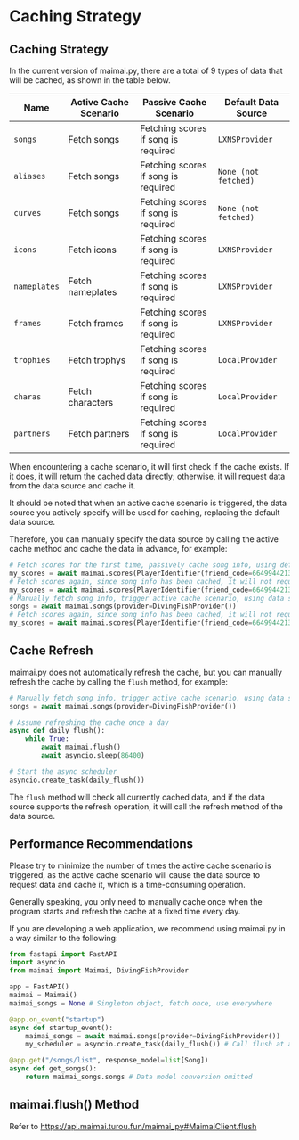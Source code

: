 # Caching Strategy

## Caching Strategy

In the current version of maimai.py, there are a total of 9 types of data that will be cached, as shown in the table below.

| Name         | Active Cache Scenario | Passive Cache Scenario              | Default Data Source  |
|--------------|-----------------------|-------------------------------------|----------------------|
| `songs`      | Fetch songs           | Fetching scores if song is required | `LXNSProvider`       |
| `aliases`    | Fetch songs           | Fetching scores if song is required | `None (not fetched)` |
| `curves`     | Fetch songs           | Fetching scores if song is required | `None (not fetched)` |
| `icons`      | Fetch icons           | Fetching scores if song is required | `LXNSProvider`       |
| `nameplates` | Fetch nameplates      | Fetching scores if song is required | `LXNSProvider`       |
| `frames`     | Fetch frames          | Fetching scores if song is required | `LXNSProvider`       |
| `trophies`   | Fetch trophys         | Fetching scores if song is required | `LocalProvider`      |
| `charas`     | Fetch characters      | Fetching scores if song is required | `LocalProvider`      |
| `partners`   | Fetch partners        | Fetching scores if song is required | `LocalProvider`      |

When encountering a cache scenario, it will first check if the cache exists. If it does, it will return the cached data directly; otherwise, it will request data from the data source and cache it.

It should be noted that when an active cache scenario is triggered, the data source you actively specify will be used for caching, replacing the default data source.

Therefore, you can manually specify the data source by calling the active cache method and cache the data in advance, for example:

```python
# Fetch scores for the first time, passively cache song info, using default cache data source (LXNSProvider, None, None)
my_scores = await maimai.scores(PlayerIdentifier(friend_code=664994421382429), provider=lxns)
# Fetch scores again, since song info has been cached, it will not request song info again
my_scores = await maimai.scores(PlayerIdentifier(friend_code=664994421382429), provider=lxns)
# Manually fetch song info, trigger active cache scenario, using data source (DivingFishProvider, YuzuProvider, DivingFishProvider)
songs = await maimai.songs(provider=DivingFishProvider())
# Fetch scores again, since song info has been cached, it will not request song info again, but this time the song info includes song aliases and song curves
my_scores = await maimai.scores(PlayerIdentifier(friend_code=664994421382429), provider=lxns)
```

## Cache Refresh

maimai.py does not automatically refresh the cache, but you can manually refresh the cache by calling the `flush` method, for example:

```python
# Manually fetch song info, trigger active cache scenario, using data source (DivingFishProvider, YuzuProvider, DivingFishProvider)
songs = await maimai.songs(provider=DivingFishProvider())

# Assume refreshing the cache once a day
async def daily_flush():
    while True:
        await maimai.flush()
        await asyncio.sleep(86400)

# Start the async scheduler
asyncio.create_task(daily_flush())
```

The `flush` method will check all currently cached data, and if the data source supports the refresh operation, it will call the refresh method of the data source.

## Performance Recommendations

Please try to minimize the number of times the active cache scenario is triggered, as the active cache scenario will cause the data source to request data and cache it, which is a time-consuming operation.

Generally speaking, you only need to manually cache once when the program starts and refresh the cache at a fixed time every day.

If you are developing a web application, we recommend using maimai.py in a way similar to the following:

```python
from fastapi import FastAPI
import asyncio
from maimai import Maimai, DivingFishProvider

app = FastAPI()
maimai = Maimai()
maimai_songs = None # Singleton object, fetch once, use everywhere

@app.on_event("startup")
async def startup_event():
    maimai_songs = await maimai.songs(provider=DivingFishProvider())
    my_scheduler = asyncio.create_task(daily_flush()) # Call flush at a fixed time every day

@app.get("/songs/list", response_model=list[Song])
async def get_songs():
    return maimai_songs.songs # Data model conversion omitted
```

## maimai.flush() Method

Refer to https://api.maimai.turou.fun/maimai_py#MaimaiClient.flush
